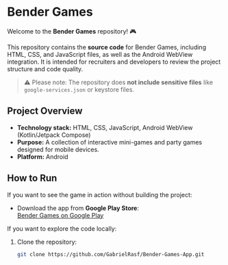 # Bender Games

Welcome to the **Bender Games** repository! 🎮

This repository contains the **source code** for Bender Games, including HTML, CSS, and JavaScript files, as well as the Android WebView integration. It is intended for recruiters and developers to review the project structure and code quality.  

> ⚠️ Please note: The repository does **not include sensitive files** like `google-services.json` or keystore files.  

## Project Overview

- **Technology stack:** HTML, CSS, JavaScript, Android WebView (Kotlin/Jetpack Compose)
- **Purpose:** A collection of interactive mini-games and party games designed for mobile devices.
- **Platform:** Android

## How to Run

If you want to see the game in action without building the project:

- Download the app from **Google Play Store**:  
  [Bender Games on Google Play](https://play.google.com/store/apps/details?id=com.app.bebedeiragames)

If you want to explore the code locally:

1. Clone the repository:  
   ```bash
   git clone https://github.com/GabrielRasf/Bender-Games-App.git
